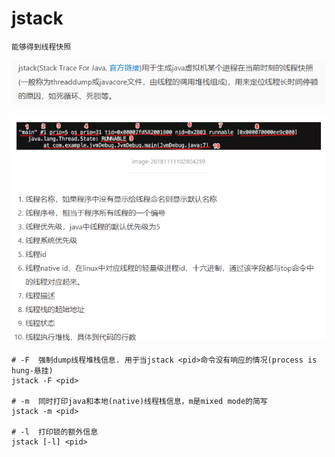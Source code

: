 # jstack

    能够得到线程快照

![](../pics/jstack是干什么的.png)

![](../pics/线程的详细信息.png)

```shell
# -F  强制dump线程堆栈信息. 用于当jstack <pid>命令没有响应的情况(process is hung-悬挂)
jstack -F <pid>

# -m  同时打印java和本地(native)线程栈信息，m是mixed mode的简写
jstack -m <pid>

# -l  打印锁的额外信息
jstack [-l] <pid>
```
